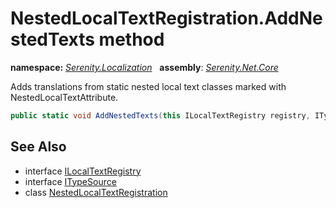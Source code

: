# NestedLocalTextRegistration.AddNestedTexts method
**namespace:** *[Serenity.Localization](../../README.md#serenity.localization-namespace)*   **assembly**: *[Serenity.Net.Core](../../README.md)*

Adds translations from static nested local text classes marked with NestedLocalTextAttribute.

```csharp
public static void AddNestedTexts(this ILocalTextRegistry registry, ITypeSource typeSource)
```

## See Also

* interface [ILocalTextRegistry](../../Serenity.Abstractions/ILocalTextRegistry.md)
* interface [ITypeSource](../../Serenity.Abstractions/ITypeSource.md)
* class [NestedLocalTextRegistration](../NestedLocalTextRegistration.md)
